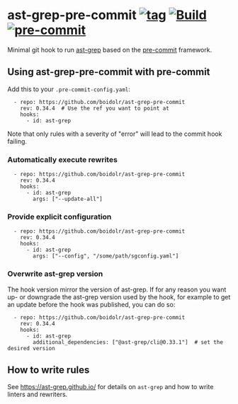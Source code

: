 ast-grep-pre-commit
[![tag](https://img.shields.io/github/v/tag/boidolr/ast-grep-pre-commit?sort=semver)](https://github.com/boidolr/ast-grep-pre-commit/tags)
[![Build](https://github.com/boidolr/ast-grep-pre-commit/actions/workflows/test.yaml/badge.svg)](https://github.com/boidolr/ast-grep-pre-commit/actions/workflows/test.yaml)
[![pre-commit](https://img.shields.io/badge/pre--commit-hook-brightgreen?logo=pre-commit&logoColor=white)](https://github.com/pre-commit/pre-commit)
================


Minimal git hook to run [ast-grep](https://github.com/ast-grep/ast-grep) based on the [pre-commit](https://github.com/pre-commit/pre-commit) framework.

## Using ast-grep-pre-commit with pre-commit

Add this to your `.pre-commit-config.yaml`:
```
  - repo: https://github.com/boidolr/ast-grep-pre-commit
    rev: 0.34.4  # Use the ref you want to point at
    hooks:
      - id: ast-grep
```

Note that only rules with a severity of "error" will lead to the commit hook failing.


### Automatically execute rewrites

```
  - repo: https://github.com/boidolr/ast-grep-pre-commit
    rev: 0.34.4
    hooks:
      - id: ast-grep
        args: ["--update-all"]
```


### Provide explicit configuration

```
  - repo: https://github.com/boidolr/ast-grep-pre-commit
    rev: 0.34.4
    hooks:
      - id: ast-grep
        args: ["--config", "/some/path/sgconfig.yaml"]
```

### Overwrite ast-grep version

The hook version mirror the version of ast-grep.
If for any reason you want up- or downgrade the ast-grep version used by the hook, for example to get an update before the hook was published, you can do so:
```
  - repo: https://github.com/boidolr/ast-grep-pre-commit
    rev: 0.34.4
    hooks:
      - id: ast-grep
        additional_dependencies: ["@ast-grep/cli@0.33.1"]  # set the desired version
```


## How to write rules

See https://ast-grep.github.io/ for details on `ast-grep` and how to write linters and rewriters.
